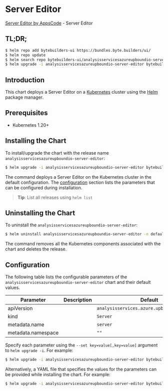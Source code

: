 # Server Editor

[Server Editor by AppsCode](https://byte.builders) - Server Editor

## TL;DR;

```bash
$ helm repo add bytebuilders-ui https://bundles.byte.builders/ui/
$ helm repo update
$ helm search repo bytebuilders-ui/analysisservicesazureupboundio-server-editor --version=v0.4.18
$ helm upgrade -i analysisservicesazureupboundio-server-editor bytebuilders-ui/analysisservicesazureupboundio-server-editor -n default --create-namespace --version=v0.4.18
```

## Introduction

This chart deploys a Server Editor on a [Kubernetes](http://kubernetes.io) cluster using the [Helm](https://helm.sh) package manager.

## Prerequisites

- Kubernetes 1.20+

## Installing the Chart

To install/upgrade the chart with the release name `analysisservicesazureupboundio-server-editor`:

```bash
$ helm upgrade -i analysisservicesazureupboundio-server-editor bytebuilders-ui/analysisservicesazureupboundio-server-editor -n default --create-namespace --version=v0.4.18
```

The command deploys a Server Editor on the Kubernetes cluster in the default configuration. The [configuration](#configuration) section lists the parameters that can be configured during installation.

> **Tip**: List all releases using `helm list`

## Uninstalling the Chart

To uninstall the `analysisservicesazureupboundio-server-editor`:

```bash
$ helm uninstall analysisservicesazureupboundio-server-editor -n default
```

The command removes all the Kubernetes components associated with the chart and deletes the release.

## Configuration

The following table lists the configurable parameters of the `analysisservicesazureupboundio-server-editor` chart and their default values.

|     Parameter      | Description |                        Default                         |
|--------------------|-------------|--------------------------------------------------------|
| apiVersion         |             | <code>analysisservices.azure.upbound.io/v1beta1</code> |
| kind               |             | <code>Server</code>                                    |
| metadata.name      |             | <code>server</code>                                    |
| metadata.namespace |             | <code>""</code>                                        |


Specify each parameter using the `--set key=value[,key=value]` argument to `helm upgrade -i`. For example:

```bash
$ helm upgrade -i analysisservicesazureupboundio-server-editor bytebuilders-ui/analysisservicesazureupboundio-server-editor -n default --create-namespace --version=v0.4.18 --set apiVersion=analysisservices.azure.upbound.io/v1beta1
```

Alternatively, a YAML file that specifies the values for the parameters can be provided while
installing the chart. For example:

```bash
$ helm upgrade -i analysisservicesazureupboundio-server-editor bytebuilders-ui/analysisservicesazureupboundio-server-editor -n default --create-namespace --version=v0.4.18 --values values.yaml
```
